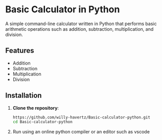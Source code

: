# Basic Calculator in Python

A simple command-line calculator written in Python that performs basic arithmetic operations such as addition, subtraction, multiplication, and division.

## Features

- Addition
- Subtraction
- Multiplication
- Division

## Installation

1. **Clone the repository**:

   ```bash
   https://github.com/willy-havertz/Basic-calculator-python.git
   cd Basic-calculator-python
2. Run using an online python compiler or an editor such as vscode
